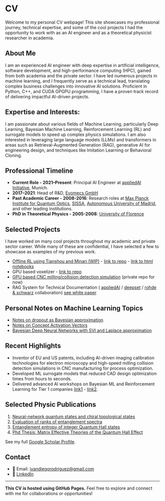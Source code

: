 # CV

Welcome to my personal CV webpage! This site showcases my professional journey, technical expertise, and 
some of the cool projects I had the opportunity to work with as an AI engineer and as a theoretical physicist researcher
in academia. 

## About Me

I am an experienced AI engineer with deep expertise in artificial intelligence, software development,
and high-performance computing (HPC), gained from both academia and the private sector. I have led
numerous projects in machine learning, and I frequently serve as a technical lead, translating complex
business challenges into innovative AI solutions. Proficient in Python, C++, and CUDA GPGPU programming,
I have a proven track record of delivering impactful AI-driven projects.

## Expertise and Interests:

I am passionate about various fields of Machine Learning, particularly Deep Learning, Bayesian Machine Learning, 
Reinforcement Learning (RL) and surrogate models to speed up complex physics simulations. 
I am also interested in leveraging large language models (LLMs) and transformers in areas such as Retrieval-Augmented 
Generation (RAG), generative AI for engineering design, and techniques like Imitation Learning or Behavioral Cloning.


## Professional Timeline

- **Current Role - 2021–Present**: Principal AI Engineer at [appliedAI Initiative](https://www.appliedai.de/en/), Munich.
- **2017–2021**: Head of R&D, [Evomecs GmbH](https://www.evomecs.com/en) 
- **Past Academic Career - 2008-2016**: Research roles at [Max Planck Institute for Quantum Optics](https://www.mpq.mpg.de/en), 
  [SISSA](https://www.sissa.it/about), [Autonomous University of Madrid](https://www.uam.es/FisicaTeorica/Home.htm?language=en]), 
  and other leading institutions.
- **PhD in Theoretical Physics - 2005-2008**: [University of Florence](https://www.fisica.unifi.it/changelang-eng.html) 


## Selected Projects

I have worked on many cool projects throughout my academic and private sector career. While many of these are confidential, 
I have selected a few to showcase as examples of my previous work.

- <a href="/ivan-homepage/projects/offline_rl">Offline RL using Tianshou and Minari (WIP)</a> - 
  [link to repo](https://github.com/ivandrodri/offline-rl.git) - [link to html notebooks](https://ivandrodri.github.io/offline-rl/index.html)
- GPU based voxelizer - [link to repo](https://gitlab.com/ivandiegorodriguez/gpumeshvoxelization.git)
- <a href="/ivan-homepage/projects/project_cnc_gpu_simul">GPU based CNC milling/collision detection simulation</a>
   (private repo for now) 
- RAG System for Technical Documentation (
  [appliedAI](https://www.appliedai.de/en/) / [deepset](https://www.deepset.ai/) /
  [rohde & schwarz](https://www.rohde-schwarz.com/de/startseite_48230.html) collaboration) 
  [see white paper](https://www.appliedai.de/en/insights/trustworthy-rag-in-wireless-test-measurement-retrieval-fine-tuning)

## Personal Notes on Machine Learning Topics

- [Notes on dropout as Bayesian approximation](assets/docs/Dropout_as_bayesian_approx_talk.pdf)
- [Notes on Concept Activation Vectors](assets/docs/XAI_seminar_notes.pdf)
- <a href="/ivan-homepage/Laplace_exercise">Bayesian Deep Neural Networks with SVI and Laplace approximation</a>

## Recent Highlights

- Inventor of EU and US patents, including AI-driven imaging calibration technologies for electron microscopy and 
  high-speed milling collision detection simulations in CNC manufacturing for process optimization.
- Developed ML surrogate models that reduced CAD design optimization times from hours to seconds.
- Delivered advanced AI workshops on Bayesian ML and Reinforcement Learning for Tier 1 companies 
 [link1](https://transferlab.ai/trainings/intro-rl/) - [link2](https://transferlab.ai/trainings/bayesian-ml-intro/).

## Selected Physic Publications

1. [Neural-network quantum states and chiral topological states](https://journals.aps.org/prx/pdf/10.1103/PhysRevX.8.011006)
2. [Evaluation of ranks of entanglement spectra](https://journals.aps.org/prl/abstract/10.1103/PhysRevLett.108.256806)
3. [Entanglement entropy of integer Quantum Hall states](https://journals.aps.org/prb/abstract/10.1103/PhysRevB.80.153303)
4. [Phd Thesis: Matrix Effective Theories of the Quantum Hall Effect](https://s3.cern.ch/inspire-prod-files-b/ba49888c08d64ebff73b274a63986b2d)

See my full [Google Scholar Profile](https://scholar.google.com/citations?hl=en&user=PQ3v5HQAAAAJ).

## Contact
- 📧 Email: [ivandiegorodriguez@gmail.com](mailto:ivandiegorodriguez@gmail.com)
- 💼 [LinkedIn](https://www.linkedin.com/in/ivan-rodriguez-86a45376/)

---

**This CV is hosted using GitHub Pages.** Feel free to explore and connect with me for collaborations or opportunities!
